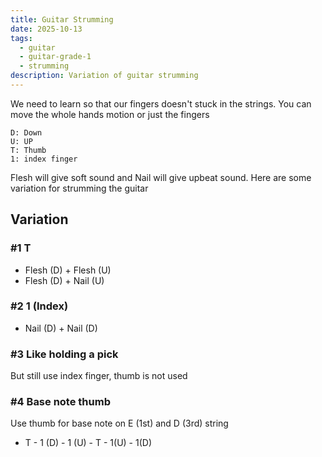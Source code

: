 ```yaml
---
title: Guitar Strumming
date: 2025-10-13
tags:
  - guitar
  - guitar-grade-1
  - strumming
description: Variation of guitar strumming
---
```


We need to learn so that our fingers doesn't stuck in the strings. You can move the whole hands motion or just the fingers

```
D: Down
U: UP
T: Thumb
1: index finger
```

Flesh will give soft sound and Nail will give upbeat sound. Here are some variation for strumming the guitar

## Variation

### #1 T
* Flesh (D) + Flesh (U)
* Flesh (D) + Nail (U)
### #2 1 (Index)
* Nail (D) + Nail (D) 

### #3 Like holding a pick 
But still use index finger, thumb is not used

### #4 Base note thumb
Use thumb for base note on E (1st) and D (3rd) string
* T - 1 (D) - 1 (U) - T - 1(U) - 1(D)
